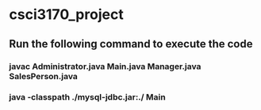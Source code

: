 # csci3170_project
## Run the following command to execute the code

### javac Administrator.java Main.java Manager.java SalesPerson.java
### java -classpath ./mysql-jdbc.jar:./ Main   